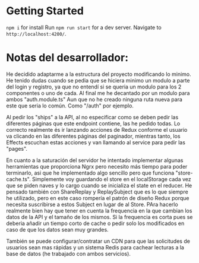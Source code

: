 # Getting Started 

`npm i`  for install
Run `npm run start` for a dev server. 
Navigate to `http://localhost:4200/`.


# Notas del desarrollador:

He decidido adaptarme a la estructura del proyecto modificando lo minimo. He tenido dudas cuando se pedia que se hiciera minimo un modulo a parte del login y registro, ya que no entendí si se queria un modulo para los 2 componentes o uno de cada. Al final me he decantado por un modulo para ambos "auth.module.ts" Aun que no he creado ninguna ruta nueva para este que seria lo común. Como "/auth" por ejemplo.

Al pedir los "ships" a la API, al no especificar como se deben pedir las diferentes páginas que este endpoint contiene, las he pedido todas. Lo correcto realmente és ir lanzando acciones de Redux conforme el usuario va clicando en las diferentes páginas del paginador, mientras tanto, los Effects escuchan estas acciones y van llamando al service para pedir las "pages".

En cuanto a la saturación del servidor he intentado implementar algunas herramientas que proporciona Ngrx pero necesito más tiempo para poder terminarlo, asi que he implementado algo sencillo pero que funciona "store-cache.ts". Simplemente voy guardando el store en el localStorage cada vez que se piden naves y lo cargo cuando se inicializa el state en el reducer. He pensado también con ShareReplay y ReplaySubject que es lo que siempre he utilizado, pero en este caso rompería el patrón de diseño Redux porque necesita suscribirse a estos Subject en lugar de al Store. PAra hacerlo realmente bien hay que tener en cuenta la frequencia en la que cambian los datos de la API y el tamaño de los mismos. Si la frequencia es corta pues se deberia añadir un tiempo corto de cache o pedir solo los modificados en caso de que los datos sean muy grandes.

También se puede configurar/contratar un CDN para que las solicitudes de usuarios sean mas rápidas y un sistema Redis para cachear lecturas a la base de datos (he trabajado con ambos servicios).



